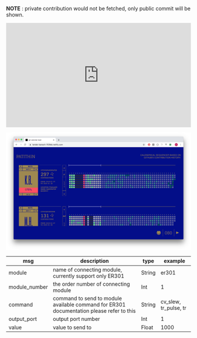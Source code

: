 **NOTE** : private contribution would not be fetched, only public commit will be shown.

<div style="width: 100%; height: 0; padding-top: 56.25%; position: relative;">
  <iframe width="100%" height="100%" style="border:none;overflow:hidden;position:absolute;top:0;" src="https://www.youtube.com/embed/0MEqRyrv7BA" title="YouTube video player" frameborder="0" allow="accelerometer; autoplay; clipboard-write; encrypted-media; gyroscope; picture-in-picture" allowfullscreen></iframe>
</div>

![img-1](/media/images/patithin/01.png)

| msg           | description                                                                                | type   | example               |
|---------------|--------------------------------------------------------------------------------------------|--------|-----------------------|
| module        | name of connecting module, currently support only   ER301                                  | String | er301                 |
| module_number | the order number of connecting module                                                      | Int    | 1                     |
| command       | command to send to module available command for ER301 documentation please refer to   this | String | cv_slew, tr_pulse, tr |
| output_port   | output port number                                                                         | Int    | 1                     |
| value         | value to send to                                                                           | Float  | 1000                  |